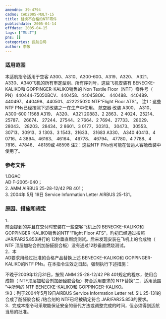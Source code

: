 ```yaml
---
amendno: 39-4794  
cadno: CAD2005-MULT-15  
title: 替换不合格的NTF零件  
publishdate: 2005-04-14  
effdate: 2005-04-15  
tags: ["MULT"]  
pns: []  
categories: 民航总局  
author: 李敬  
---
```

  
### 适用范围  
本适航指令适用于空客 A300、A310、A300-600、A319、A320、 A321、A330、A340飞机的所有审定型别、所有序列号，这些飞机安装有 BENECKE-KALIKO和 GOPPINGER-KALIKO销售的 Non Textile Floor（NTF）零件号（ PN）440444-75050BCV、440458、440458OK、 440488、440489、440497、440499、440501、422225020 NTF“Flight Floor ATS”。 注1：这些NTF PNs已经按照下述改装之一在生产中使用。
航空器 改装
A300、 A310、 A300-600  11568
A319、 A320、 A321 20883、2 2863、2 4024、25214、 25787、 26674、 27244、27544、2 7664、2 7694、27733、 28029、 28043、 28203、28434、2 8601、3 0177、30313、 30473、 30553、 30713、30913、3 1303、3 1543、31633、 31683
A330、 A340 40413、4 0716、4 3894、46163、 46164、 46778、 46794、
47780、4 7788、4 7816、47846、 48189或 48598
注2：这些NTF PNs也可能在营运人客舱改装中使用了。  
  
<!--more-->  
### 参考文件  
1.DGAC  
 AD F-2005-040；  
2. AMM AIRBUS 25-28-12/42 PB 401；  
3. 2004年 5月 19日 Service Information Letter AIRBUS 25-131。  
  
### 原因、措施和规定  
1．  
前面提到的并且在交付时安装在一些空客飞机上的 BENECKE-KALIKO和GOPPINGER-KALIKO销售的NTF“Flight Floor ATS”，昀初已经通过按照 JAR/FAR25.853进行的 12秒垂直燃烧测试。后来发现安装在飞机上的合成物（ NTF 顶层加粘合剂加酚醛胶合板）没有通过12秒垂直燃烧测试。  
2．本  
AD要求用经过批准的合格产品替换上述 BENECKE-KALIKO和 GOPPINGER-KALIKO的NTF PNs。在本指令生效之日起，强制执行下述措施：  
  
不晚于2009年12月31日，按照 AMM 25-28-12/42 PB 401规定的程序，使用合成物（ NTF顶层加粘合剂加酚醛胶合板）符合适用要求的 NTF替换“二．适用范围 ”中所列的 NTF BENECKE-KALIKO和 GOPPINGER-KALIKO。  
注3：列于2004年5月19日AIRBUS Service Information Letter ref. SIL 25-131的合成了酚醛胶合板 /粘合剂的 NTF已经被确定符合 JAR/FAR25.853的要求。  
3．完成本指令可采取能保证安全的替代方法或调整完成的时间，但必须得到适航当局的批准。  

